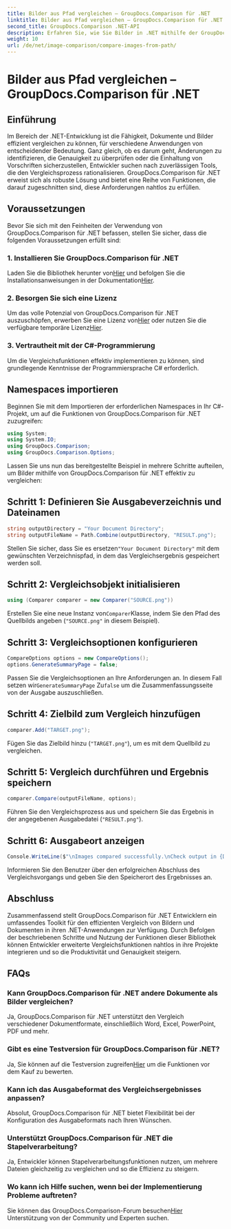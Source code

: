 ```yaml
---
title: Bilder aus Pfad vergleichen – GroupDocs.Comparison für .NET
linktitle: Bilder aus Pfad vergleichen – GroupDocs.Comparison für .NET
second_title: GroupDocs.Comparison .NET-API
description: Erfahren Sie, wie Sie Bilder in .NET mithilfe der GroupDocs.Comparison-Bibliothek effizient vergleichen. Befolgen Sie die Schritt-für-Schritt-Anleitung für eine nahtlose Integration.
weight: 10
url: /de/net/image-comparison/compare-images-from-path/
---
```


# Bilder aus Pfad vergleichen – GroupDocs.Comparison für .NET

## Einführung
Im Bereich der .NET-Entwicklung ist die Fähigkeit, Dokumente und Bilder effizient vergleichen zu können, für verschiedene Anwendungen von entscheidender Bedeutung. Ganz gleich, ob es darum geht, Änderungen zu identifizieren, die Genauigkeit zu überprüfen oder die Einhaltung von Vorschriften sicherzustellen, Entwickler suchen nach zuverlässigen Tools, die den Vergleichsprozess rationalisieren. GroupDocs.Comparison für .NET erweist sich als robuste Lösung und bietet eine Reihe von Funktionen, die darauf zugeschnitten sind, diese Anforderungen nahtlos zu erfüllen.
## Voraussetzungen
Bevor Sie sich mit den Feinheiten der Verwendung von GroupDocs.Comparison für .NET befassen, stellen Sie sicher, dass die folgenden Voraussetzungen erfüllt sind:
### 1. Installieren Sie GroupDocs.Comparison für .NET
 Laden Sie die Bibliothek herunter von[Hier](https://releases.groupdocs.com/comparison/net/) und befolgen Sie die Installationsanweisungen in der Dokumentation[Hier](https://tutorials.groupdocs.com/comparison/net/).
### 2. Besorgen Sie sich eine Lizenz
 Um das volle Potenzial von GroupDocs.Comparison für .NET auszuschöpfen, erwerben Sie eine Lizenz von[Hier](https://purchase.groupdocs.com/buy) oder nutzen Sie die verfügbare temporäre Lizenz[Hier](https://purchase.groupdocs.com/temporary-license/).
### 3. Vertrautheit mit der C#-Programmierung
Um die Vergleichsfunktionen effektiv implementieren zu können, sind grundlegende Kenntnisse der Programmiersprache C# erforderlich.

## Namespaces importieren
Beginnen Sie mit dem Importieren der erforderlichen Namespaces in Ihr C#-Projekt, um auf die Funktionen von GroupDocs.Comparison für .NET zuzugreifen:
```csharp
using System;
using System.IO;
using GroupDocs.Comparison;
using GroupDocs.Comparison.Options;
```

Lassen Sie uns nun das bereitgestellte Beispiel in mehrere Schritte aufteilen, um Bilder mithilfe von GroupDocs.Comparison für .NET effektiv zu vergleichen:
## Schritt 1: Definieren Sie Ausgabeverzeichnis und Dateinamen
```csharp
string outputDirectory = "Your Document Directory";
string outputFileName = Path.Combine(outputDirectory, "RESULT.png");
```
 Stellen Sie sicher, dass Sie es ersetzen`"Your Document Directory"` mit dem gewünschten Verzeichnispfad, in dem das Vergleichsergebnis gespeichert werden soll.
## Schritt 2: Vergleichsobjekt initialisieren
```csharp
using (Comparer comparer = new Comparer("SOURCE.png"))
```
 Erstellen Sie eine neue Instanz von`Comparer`Klasse, indem Sie den Pfad des Quellbilds angeben (`"SOURCE.png"` in diesem Beispiel).
## Schritt 3: Vergleichsoptionen konfigurieren
```csharp
CompareOptions options = new CompareOptions();
options.GenerateSummaryPage = false;
```
 Passen Sie die Vergleichsoptionen an Ihre Anforderungen an. In diesem Fall setzen wir`GenerateSummaryPage` Zu`false` um die Zusammenfassungsseite von der Ausgabe auszuschließen.
## Schritt 4: Zielbild zum Vergleich hinzufügen
```csharp
comparer.Add("TARGET.png");
```
Fügen Sie das Zielbild hinzu (`"TARGET.png"`), um es mit dem Quellbild zu vergleichen.
## Schritt 5: Vergleich durchführen und Ergebnis speichern
```csharp
comparer.Compare(outputFileName, options);
```
Führen Sie den Vergleichsprozess aus und speichern Sie das Ergebnis in der angegebenen Ausgabedatei (`"RESULT.png"`).
## Schritt 6: Ausgabeort anzeigen
```csharp
Console.WriteLine($"\nImages compared successfully.\nCheck output in {Directory.GetCurrentDirectory()}.");
```
Informieren Sie den Benutzer über den erfolgreichen Abschluss des Vergleichsvorgangs und geben Sie den Speicherort des Ergebnisses an.

## Abschluss
Zusammenfassend stellt GroupDocs.Comparison für .NET Entwicklern ein umfassendes Toolkit für den effizienten Vergleich von Bildern und Dokumenten in ihren .NET-Anwendungen zur Verfügung. Durch Befolgen der beschriebenen Schritte und Nutzung der Funktionen dieser Bibliothek können Entwickler erweiterte Vergleichsfunktionen nahtlos in ihre Projekte integrieren und so die Produktivität und Genauigkeit steigern.
## FAQs
### Kann GroupDocs.Comparison für .NET andere Dokumente als Bilder vergleichen?
Ja, GroupDocs.Comparison für .NET unterstützt den Vergleich verschiedener Dokumentformate, einschließlich Word, Excel, PowerPoint, PDF und mehr.
### Gibt es eine Testversion für GroupDocs.Comparison für .NET?
 Ja, Sie können auf die Testversion zugreifen[Hier](https://releases.groupdocs.com/) um die Funktionen vor dem Kauf zu bewerten.
### Kann ich das Ausgabeformat des Vergleichsergebnisses anpassen?
Absolut, GroupDocs.Comparison für .NET bietet Flexibilität bei der Konfiguration des Ausgabeformats nach Ihren Wünschen.
### Unterstützt GroupDocs.Comparison für .NET die Stapelverarbeitung?
Ja, Entwickler können Stapelverarbeitungsfunktionen nutzen, um mehrere Dateien gleichzeitig zu vergleichen und so die Effizienz zu steigern.
### Wo kann ich Hilfe suchen, wenn bei der Implementierung Probleme auftreten?
 Sie können das GroupDocs.Comparison-Forum besuchen[Hier](https://forum.groupdocs.com/c/comparison/12) Unterstützung von der Community und Experten suchen.
